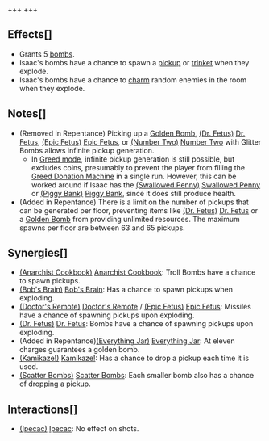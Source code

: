 +++
+++

Effects[]
---------


* Grants 5 [bombs](/wiki/Bombs "Bombs").
* Isaac's bombs have a chance to spawn a [pickup](/wiki/Pickup "Pickup") or [trinket](/wiki/Trinket "Trinket") when they explode.
* Isaac's bombs have a chance to [charm](/wiki/Charm "Charm") random enemies in the room when they explode.


Notes[]
-------


* (Removed in Repentance) Picking up a [Golden Bomb](/wiki/Golden_Bomb "Golden Bomb"), [(Dr. Fetus)](/wiki/Dr._Fetus "Dr. Fetus") [Dr. Fetus](/wiki/Dr._Fetus "Dr. Fetus"), [(Epic Fetus)](/wiki/Epic_Fetus "Epic Fetus") [Epic Fetus](/wiki/Epic_Fetus "Epic Fetus"), or [(Number Two)](/wiki/No._2 "Number Two") [Number Two](/wiki/No._2 "No. 2") with Glitter Bombs allows infinite pickup generation.
	+ In [Greed mode](/wiki/Greed_mode "Greed mode"), infinite pickup generation is still possible, but excludes coins, presumably to prevent the player from filling the [Greed Donation Machine](/wiki/Greed_Donation_Machine "Greed Donation Machine") in a single run. However, this can be worked around if Isaac has the [(Swallowed Penny)](/wiki/Swallowed_Penny "Swallowed Penny") [Swallowed Penny](/wiki/Swallowed_Penny "Swallowed Penny") or [(Piggy Bank)](/wiki/Piggy_Bank "Piggy Bank") [Piggy Bank](/wiki/Piggy_Bank "Piggy Bank"), since it does still produce health.
* (Added in Repentance) There is a limit on the number of pickups that can be generated per floor, preventing items like [(Dr. Fetus)](/wiki/Dr._Fetus "Dr. Fetus") [Dr. Fetus](/wiki/Dr._Fetus "Dr. Fetus") or a [Golden Bomb](/wiki/Golden_Bomb "Golden Bomb") from providing unlimited resources. The maximum spawns per floor are between 63 and 65 pickups.


Synergies[]
-----------


* [(Anarchist Cookbook)](/wiki/Anarchist_Cookbook "Anarchist Cookbook") [Anarchist Cookbook](/wiki/Anarchist_Cookbook "Anarchist Cookbook"): Troll Bombs have a chance to spawn pickups.
* [(Bob's Brain)](/wiki/Bob%27s_Brain "Bob's Brain") [Bob's Brain](/wiki/Bob%27s_Brain "Bob's Brain"): Has a chance to spawn pickups when exploding.
* [(Doctor's Remote)](/wiki/Doctor%27s_Remote "Doctor's Remote") [Doctor's Remote](/wiki/Doctor%27s_Remote "Doctor's Remote") / [(Epic Fetus)](/wiki/Epic_Fetus "Epic Fetus") [Epic Fetus](/wiki/Epic_Fetus "Epic Fetus"): Missiles have a chance of spawning pickups upon exploding.
* [(Dr. Fetus)](/wiki/Dr._Fetus "Dr. Fetus") [Dr. Fetus](/wiki/Dr._Fetus "Dr. Fetus"): Bombs have a chance of spawning pickups upon exploding.
* (Added in Repentance)[(Everything Jar)](/wiki/Everything_Jar "Everything Jar") [Everything Jar](/wiki/Everything_Jar "Everything Jar"): At eleven charges guarantees a golden bomb.
* [(Kamikaze!)](/wiki/Kamikaze! "Kamikaze!") [Kamikaze!](/wiki/Kamikaze! "Kamikaze!"): Has a chance to drop a pickup each time it is used.
* [(Scatter Bombs)](/wiki/Scatter_Bombs "Scatter Bombs") [Scatter Bombs](/wiki/Scatter_Bombs "Scatter Bombs"): Each smaller bomb also has a chance of dropping a pickup.


Interactions[]
--------------


* [(Ipecac)](/wiki/Ipecac "Ipecac") [Ipecac](/wiki/Ipecac "Ipecac"): No effect on shots.


